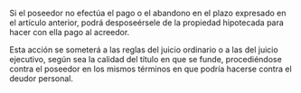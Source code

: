 Si el poseedor no efectúa el pago o el abandono en el plazo expresado en el artículo anterior, podrá desposeérsele de la propiedad hipotecada para hacer con ella pago al acreedor.

Esta acción se someterá a las reglas del juicio ordinario o a las del juicio ejecutivo, según sea la calidad del título en que se funde, procediéndose contra el poseedor en los mismos términos en que podría hacerse contra el deudor personal.